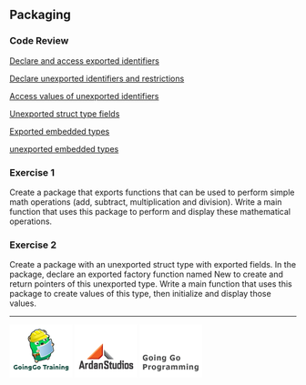 ## Packaging

### Code Review

[Declare and access exported identifiers](../example1/example1.go)

[Declare unexported identifiers and restrictions](../example2/example2.go)

[Access values of unexported identifiers](../example3/example3.go)

[Unexported struct type fields](../example4/example4.go)

[Exported embedded types](../example5/example5.go)

[unexported embedded types](../example6/example6.go)

### Exercise 1
Create a package that exports functions that can be used to perform simple math operations (add, subtract, multiplication and division). Write a main function that uses this package to perform and display these mathematical operations. 

### Exercise 2
Create a package with an unexported struct type with exported fields. In the package, declare an exported factory function named New to create and return pointers of this unexported type. Write a main function that uses this package to create values of this type, then initialize and display those values.

___
[![GoingGo Training](../../00-slides/images/ggt_logo.png)](http://www.goinggotraining.net)
[![Ardan Studios](../../00-slides/images/ardan_logo.png)](http://www.ardanstudios.com)
[![GoingGo Blog](../../00-slides/images/ggb_logo.png)](http://www.goinggo.net)
